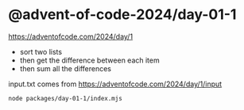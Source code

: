 # @advent-of-code-2024/day-01-1

https://adventofcode.com/2024/day/1

* sort two lists
* then get the difference between each item
* then sum all the differences

input.txt comes from https://adventofcode.com/2024/day/1/input

```bash
node packages/day-01-1/index.mjs
```

